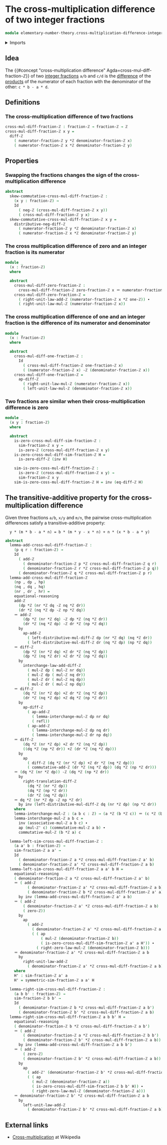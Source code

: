 # The cross-multiplication difference of two integer fractions

```agda
module elementary-number-theory.cross-multiplication-difference-integer-fractions where
```

<details><summary>Imports</summary>

```agda
open import elementary-number-theory.addition-integers
open import elementary-number-theory.difference-integers
open import elementary-number-theory.integer-fractions
open import elementary-number-theory.integers
open import elementary-number-theory.multiplication-integers

open import foundation.action-on-identifications-functions
open import foundation.dependent-pair-types
open import foundation.dependent-products-propositions
open import foundation.identity-types
open import foundation.negation
open import foundation.propositions
```

</details>

## Idea

The
{{#concept "cross-multiplication difference" Agda=cross-mul-diff-fraction-ℤ}} of
two [integer fractions](elementary-number-theory.integer-fractions.md) `a/b` and
`c/d` is the [difference](elementary-number-theory.difference-integers.md) of
the [products](elementary-number-theory.multiplication-integers.md) of the
numerator of each fraction with the denominator of the other: `c * b - a * d`.

## Definitions

### The cross-multiplication difference of two fractions

```agda
cross-mul-diff-fraction-ℤ : fraction-ℤ → fraction-ℤ → ℤ
cross-mul-diff-fraction-ℤ x y =
  diff-ℤ
    ( numerator-fraction-ℤ y *ℤ denominator-fraction-ℤ x)
    ( numerator-fraction-ℤ x *ℤ denominator-fraction-ℤ y)
```

## Properties

### Swapping the fractions changes the sign of the cross-multiplication difference

```agda
abstract
  skew-commutative-cross-mul-diff-fraction-ℤ :
    (x y : fraction-ℤ) →
    Id
      ( neg-ℤ (cross-mul-diff-fraction-ℤ x y))
      ( cross-mul-diff-fraction-ℤ y x)
  skew-commutative-cross-mul-diff-fraction-ℤ x y =
    distributive-neg-diff-ℤ
      ( numerator-fraction-ℤ y *ℤ denominator-fraction-ℤ x)
      ( numerator-fraction-ℤ x *ℤ denominator-fraction-ℤ y)
```

### The cross multiplication difference of zero and an integer fraction is its numerator

```agda
module _
  (x : fraction-ℤ)
  where

  abstract
    cross-mul-diff-zero-fraction-ℤ :
      cross-mul-diff-fraction-ℤ zero-fraction-ℤ x ＝ numerator-fraction-ℤ x
    cross-mul-diff-zero-fraction-ℤ =
      ( right-unit-law-add-ℤ (numerator-fraction-ℤ x *ℤ one-ℤ)) ∙
      ( right-unit-law-mul-ℤ (numerator-fraction-ℤ x))
```

### The cross multiplication difference of one and an integer fraction is the difference of its numerator and denominator

```agda
module _
  (x : fraction-ℤ)
  where

  abstract
    cross-mul-diff-one-fraction-ℤ :
      Id
        ( cross-mul-diff-fraction-ℤ one-fraction-ℤ x)
        ( (numerator-fraction-ℤ x) -ℤ (denominator-fraction-ℤ x))
    cross-mul-diff-one-fraction-ℤ =
      ap-diff-ℤ
        ( right-unit-law-mul-ℤ (numerator-fraction-ℤ x))
        ( left-unit-law-mul-ℤ (denominator-fraction-ℤ x))
```

### Two fractions are similar when their cross-multiplication difference is zero

```agda
module _
  (x y : fraction-ℤ)
  where

  abstract
    is-zero-cross-mul-diff-sim-fraction-ℤ :
      sim-fraction-ℤ x y →
      is-zero-ℤ (cross-mul-diff-fraction-ℤ x y)
    is-zero-cross-mul-diff-sim-fraction-ℤ H =
      is-zero-diff-ℤ (inv H)

    sim-is-zero-coss-mul-diff-fraction-ℤ :
      is-zero-ℤ (cross-mul-diff-fraction-ℤ x y) →
      sim-fraction-ℤ x y
    sim-is-zero-coss-mul-diff-fraction-ℤ H = inv (eq-diff-ℤ H)
```

## The transitive-additive property for the cross-multiplication difference

Given three fractions `a/b`, `x/y` and `m/n`, the pairwise cross-multiplication
differences satisfy a transitive-additive property:

```text
  y * (m * b - a * n) = b * (m * y - x * n) + n * (x * b - a * y)
```

```agda
abstract
  lemma-add-cross-mul-diff-fraction-ℤ :
    (p q r : fraction-ℤ) →
    Id
      ( add-ℤ
        ( denominator-fraction-ℤ p *ℤ cross-mul-diff-fraction-ℤ q r)
        ( denominator-fraction-ℤ r *ℤ cross-mul-diff-fraction-ℤ p q))
      ( denominator-fraction-ℤ q *ℤ cross-mul-diff-fraction-ℤ p r)
  lemma-add-cross-mul-diff-fraction-ℤ
    (np , dp , hp)
    (nq , dq , hq)
    (nr , dr , hr) =
    equational-reasoning
    add-ℤ
      (dp *ℤ (nr *ℤ dq -ℤ nq *ℤ dr))
      (dr *ℤ (nq *ℤ dp -ℤ np *ℤ dq))
    ＝ add-ℤ
        (dp *ℤ (nr *ℤ dq) -ℤ dp *ℤ (nq *ℤ dr))
        (dr *ℤ (nq *ℤ dp) -ℤ dr *ℤ (np *ℤ dq))
      by
        ap-add-ℤ
          ( left-distributive-mul-diff-ℤ dp (nr *ℤ dq) (nq *ℤ dr))
          ( left-distributive-mul-diff-ℤ dr (nq *ℤ dp) (np *ℤ dq))
    ＝ diff-ℤ
        (dp *ℤ (nr *ℤ dq) +ℤ dr *ℤ (nq *ℤ dp))
        (dp *ℤ (nq *ℤ dr) +ℤ dr *ℤ (np *ℤ dq))
      by
        interchange-law-add-diff-ℤ
          ( mul-ℤ dp ( mul-ℤ nr dq))
          ( mul-ℤ dp ( mul-ℤ nq dr))
          ( mul-ℤ dr ( mul-ℤ nq dp))
          ( mul-ℤ dr ( mul-ℤ np dq))
    ＝ diff-ℤ
        (dq *ℤ (nr *ℤ dp) +ℤ dr *ℤ (nq *ℤ dp))
        (dr *ℤ (nq *ℤ dp) +ℤ dq *ℤ (np *ℤ dr))
      by
        ap-diff-ℤ
          ( ap-add-ℤ
            ( lemma-interchange-mul-ℤ dp nr dq)
            ( refl))
          ( ap-add-ℤ
            ( lemma-interchange-mul-ℤ dp nq dr)
            ( lemma-interchange-mul-ℤ dr np dq))
    ＝ diff-ℤ
        (dq *ℤ (nr *ℤ dp) +ℤ dr *ℤ (nq *ℤ dp))
        ((dq *ℤ (np *ℤ dr)) +ℤ (dr *ℤ (nq *ℤ dp)))
      by
        ap
          ( diff-ℤ (dq *ℤ (nr *ℤ dp) +ℤ dr *ℤ (nq *ℤ dp)))
          ( commutative-add-ℤ (dr *ℤ (nq *ℤ dp)) (dq *ℤ (np *ℤ dr)))
    ＝ (dq *ℤ (nr *ℤ dp)) -ℤ (dq *ℤ (np *ℤ dr))
      by
        right-translation-diff-ℤ
          (dq *ℤ (nr *ℤ dp))
          (dq *ℤ (np *ℤ dr))
          (dr *ℤ (nq *ℤ dp))
    ＝ dq *ℤ (nr *ℤ dp -ℤ np *ℤ dr)
      by inv (left-distributive-mul-diff-ℤ dq (nr *ℤ dp) (np *ℤ dr))
    where
    lemma-interchange-mul-ℤ : (a b c : ℤ) → (a *ℤ (b *ℤ c)) ＝ (c *ℤ (b *ℤ a))
    lemma-interchange-mul-ℤ a b c =
      inv (associative-mul-ℤ a b c) ∙
      ap (mul-ℤ' c) (commutative-mul-ℤ a b) ∙
      commutative-mul-ℤ (b *ℤ a) c

  lemma-left-sim-cross-mul-diff-fraction-ℤ :
    (a a' b : fraction-ℤ) →
    sim-fraction-ℤ a a' →
    Id
      ( denominator-fraction-ℤ a *ℤ cross-mul-diff-fraction-ℤ a' b)
      ( denominator-fraction-ℤ a' *ℤ cross-mul-diff-fraction-ℤ a b)
  lemma-left-sim-cross-mul-diff-fraction-ℤ a a' b H =
    equational-reasoning
    ( denominator-fraction-ℤ a *ℤ cross-mul-diff-fraction-ℤ a' b)
    ＝ ( add-ℤ
          ( denominator-fraction-ℤ a' *ℤ cross-mul-diff-fraction-ℤ a b)
          ( denominator-fraction-ℤ b *ℤ cross-mul-diff-fraction-ℤ a' a))
      by inv (lemma-add-cross-mul-diff-fraction-ℤ a' a b)
    ＝ ( add-ℤ
        ( denominator-fraction-ℤ a' *ℤ cross-mul-diff-fraction-ℤ a b)
        ( zero-ℤ))
      by
        ap
          ( add-ℤ
            ( denominator-fraction-ℤ a' *ℤ cross-mul-diff-fraction-ℤ a b))
            ( ( ap
                ( mul-ℤ (denominator-fraction-ℤ b))
                ( is-zero-cross-mul-diff-sim-fraction-ℤ a' a H')) ∙
              ( right-zero-law-mul-ℤ (denominator-fraction-ℤ b)))
    ＝ denominator-fraction-ℤ a' *ℤ cross-mul-diff-fraction-ℤ a b
      by
        right-unit-law-add-ℤ
          ( denominator-fraction-ℤ a' *ℤ cross-mul-diff-fraction-ℤ a b)
    where
    H' : sim-fraction-ℤ a' a
    H' = symmetric-sim-fraction-ℤ a a' H

  lemma-right-sim-cross-mul-diff-fraction-ℤ :
    (a b b' : fraction-ℤ) →
    sim-fraction-ℤ b b' →
    Id
      ( denominator-fraction-ℤ b *ℤ cross-mul-diff-fraction-ℤ a b')
      ( denominator-fraction-ℤ b' *ℤ cross-mul-diff-fraction-ℤ a b)
  lemma-right-sim-cross-mul-diff-fraction-ℤ a b b' H =
    equational-reasoning
    ( denominator-fraction-ℤ b *ℤ cross-mul-diff-fraction-ℤ a b')
    ＝ ( add-ℤ
        ( denominator-fraction-ℤ a *ℤ cross-mul-diff-fraction-ℤ b b')
        ( denominator-fraction-ℤ b' *ℤ cross-mul-diff-fraction-ℤ a b))
      by inv (lemma-add-cross-mul-diff-fraction-ℤ a b b')
    ＝ ( add-ℤ
        ( zero-ℤ)
        ( denominator-fraction-ℤ b' *ℤ cross-mul-diff-fraction-ℤ a b))
      by
        ap
          ( add-ℤ' (denominator-fraction-ℤ b' *ℤ cross-mul-diff-fraction-ℤ a b))
          ( ( ap
            ( mul-ℤ (denominator-fraction-ℤ a))
            ( is-zero-cross-mul-diff-sim-fraction-ℤ b b' H)) ∙
            ( right-zero-law-mul-ℤ (denominator-fraction-ℤ a)))
    ＝ denominator-fraction-ℤ b' *ℤ cross-mul-diff-fraction-ℤ a b
      by
        left-unit-law-add-ℤ
          ( denominator-fraction-ℤ b' *ℤ cross-mul-diff-fraction-ℤ a b)
```

## External links

- [Cross-multiplication](https://en.wikipedia.org/wiki/Cross-multiplication) at
  Wikipedia

